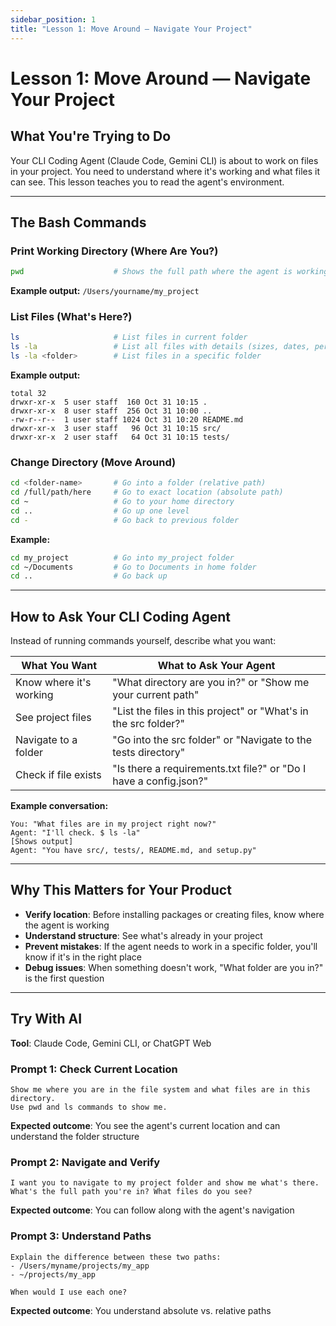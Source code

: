 ```yaml
---
sidebar_position: 1
title: "Lesson 1: Move Around — Navigate Your Project"
---
```


# Lesson 1: Move Around — Navigate Your Project

## What You're Trying to Do

Your CLI Coding Agent (Claude Code, Gemini CLI) is about to work on files in your project. You need to understand where it's working and what files it can see. This lesson teaches you to read the agent's environment.

---

## The Bash Commands

### Print Working Directory (Where Are You?)
```bash
pwd                    # Shows the full path where the agent is working
```

**Example output:** `/Users/yourname/my_project`

### List Files (What's Here?)
```bash
ls                     # List files in current folder
ls -la                 # List all files with details (sizes, dates, permissions)
ls -la <folder>        # List files in a specific folder
```

**Example output:**
```
total 32
drwxr-xr-x  5 user staff  160 Oct 31 10:15 .
drwxr-xr-x  8 user staff  256 Oct 31 10:00 ..
-rw-r--r--  1 user staff 1024 Oct 31 10:20 README.md
drwxr-xr-x  3 user staff   96 Oct 31 10:15 src/
drwxr-xr-x  2 user staff   64 Oct 31 10:15 tests/
```

### Change Directory (Move Around)
```bash
cd <folder-name>       # Go into a folder (relative path)
cd /full/path/here     # Go to exact location (absolute path)
cd ~                   # Go to your home directory
cd ..                  # Go up one level
cd -                   # Go back to previous folder
```

**Example:**
```bash
cd my_project          # Go into my_project folder
cd ~/Documents         # Go to Documents in home folder
cd ..                  # Go back up
```

---

## How to Ask Your CLI Coding Agent

Instead of running commands yourself, describe what you want:

| What You Want | What to Ask Your Agent |
|---|---|
| Know where it's working | "What directory are you in?" or "Show me your current path" |
| See project files | "List the files in this project" or "What's in the src folder?" |
| Navigate to a folder | "Go into the src folder" or "Navigate to the tests directory" |
| Check if file exists | "Is there a requirements.txt file?" or "Do I have a config.json?" |

**Example conversation:**
```
You: "What files are in my project right now?"
Agent: "I'll check. $ ls -la"
[Shows output]
Agent: "You have src/, tests/, README.md, and setup.py"
```

---

## Why This Matters for Your Product

- **Verify location**: Before installing packages or creating files, know where the agent is working
- **Understand structure**: See what's already in your project
- **Prevent mistakes**: If the agent needs to work in a specific folder, you'll know if it's in the right place
- **Debug issues**: When something doesn't work, "What folder are you in?" is the first question

---

## Try With AI

**Tool**: Claude Code, Gemini CLI, or ChatGPT Web

### Prompt 1: Check Current Location
```
Show me where you are in the file system and what files are in this directory.
Use pwd and ls commands to show me.
```

**Expected outcome**: You see the agent's current location and can understand the folder structure

### Prompt 2: Navigate and Verify
```
I want you to navigate to my project folder and show me what's there.
What's the full path you're in? What files do you see?
```

**Expected outcome**: You can follow along with the agent's navigation

### Prompt 3: Understand Paths
```
Explain the difference between these two paths:
- /Users/myname/projects/my_app
- ~/projects/my_app

When would I use each one?
```

**Expected outcome**: You understand absolute vs. relative paths
